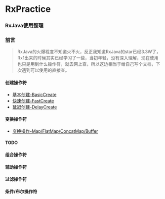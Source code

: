 # RxPractice
### RxJava使用整理

### 前言
> RxJava的火爆程度不知道火不火，反正我知道RxJava的star已经3.3W了，Rx1出来的时候其实已经学习了一些，当初年轻，没有深入理解，现在使用也只是用到什么操作符，就去网上查，所以这边相当于给自己写个文档，下次遇到可以使用的直接查。
#### 创建操作符
- [基本创建-BasicCreate](https://github.com/LiangLuDev/RxPractice/blob/b78b5ab5145778c877a9e1820673a0dc34708732/app/src/main/java/com/luliang/rxpractice/operators/create/BasisCreate.java)
- [快速创建-FastCreate](https://github.com/LiangLuDev/RxPractice/blob/b78b5ab5145778c877a9e1820673a0dc34708732/app/src/main/java/com/luliang/rxpractice/operators/create/FastCreate.java)
- [延迟创建-DelayCreate](https://github.com/LiangLuDev/RxPractice/blob/b78b5ab5145778c877a9e1820673a0dc34708732/app/src/main/java/com/luliang/rxpractice/operators/create/DelayCreate.java)
#### 变换操作符
- [变换操作-Map/FlatMap/ConcatMap/Buffer](https://github.com/LiangLuDev/RxPractice/blob/b78b5ab5145778c877a9e1820673a0dc34708732/app/src/main/java/com/luliang/rxpractice/operators/create/BasisCreate.java)
#### TODO
#### 组合操作符
#### 辅助操作符
#### 过滤操作符
#### 条件/布尔操作符